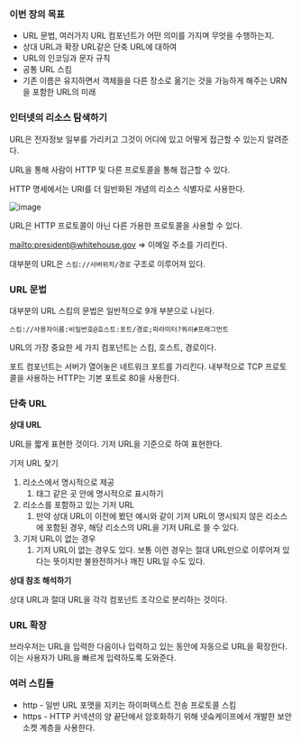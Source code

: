 ### 이번 장의 목표

- URL 문법, 여러가지 URL 컴포넌트가 어떤 의미를 가지며 무엇을 수행하는지.
- 상대 URL과 확장 URL같은 단축 URL에 대하여
- URL의 인코딩과 문자 규칙
- 공통 URL 스킴
- 기존 이름은 유지하면서 객체들을 다른 장소로 옮기는 것을 가능하게 해주는 URN을 포함한 URL의 미래

### 인터넷의 리소스 탐색하기

URL은 전자정보 일부를 가리키고 그것이 어디에 있고 어떻게 접근할 수 있는지 알려준다.

URL을 통해 사람이 HTTP 및 다른 프로토콜을 통해 접근할 수 있다.

HTTP 명세에서는 URI를 더 일반화된 개념의 리소스 식별자로 사용한다.

![image](https://github.com/user-attachments/assets/41d8f033-95a8-4b2d-8a11-b292cc07dd33)

URL은 HTTP 프로토콜이 아닌 다른 가용한 프로토콜을 사용할 수 있다.

[mailto:president@whitehouse.gov](mailto:president@whitehouse.gov) ⇒ 이메일 주소를 가리킨다.

대부분의 URL은 `스킴://서버위치/경로` 구조로 이루어져 있다.

### URL 문법

대부분의 URL 스킴의 문법은 일반적으로 9개 부분으로 나뉜다.

`스킴://사용자이름:비밀번호@호스트:포트/경로;파라미터?쿼리#프래그먼트`

URL의 가장 중요한 세 가지 컴포넌트는 스킴, 호스트, 경로이다.

포트 컴포넌트는 서버가 열어놓은 네트워크 포트를 가리킨다. 내부적으로 TCP 프로토콜을 사용하는 HTTP는 기본 포트로 80을 사용한다.

### 단축 URL

**상대 URL**

URL을 짧게 표현한 것이다. 기저 URL을 기준으로 하여 표현한다.

기저 URL 찾기

1. 리소스에서 명시적으로 제공
    1. <a> 태그 같은 곳 안에 명시적으로 표시하기
2. 리소스를 포함하고 있는 기저 URL
    1. 만약 상대 URL이 이전에 봤던 예시와 같이 기저 URL이 명시되지 않은 리소스에 포함된 경우, 해당 리소스의 URL을 기저 URL로 쓸 수 있다.
3. 기저 URL이 없는 경우
    1. 기저 URL이 없는 경우도 있다. 보통 이런 경우는 절대 URL만으로 이루어져 있다는 뜻이지만 불완전하거나 깨진 URL일 수도 있다.

**상대 참조 해석하기**

상대 URL과 절대 URL을 각각 컴포넌트 조각으로 분리하는 것이다.

### URL 확장

브라우저는 URL을 입력한 다음이나 입력하고 있는 동안에 자동으로 URL을 확장한다. 이는 사용자가 URL을 빠르게 입력하도록 도와준다.

### 여러 스킴들

- http - 일반 URL 포맷을 지키는 하이퍼텍스트 전송 프로토콜 스킴
- https - HTTP 커넥션의 양 끝단에서 암호화하기 위해 넷슼케이프에서 개발한 보안 소켓 계층을 사용한다.
